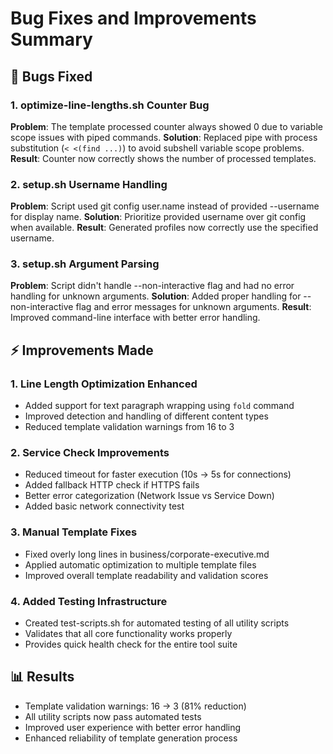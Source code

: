 # Bug Fixes and Improvements Summary

## 🐛 Bugs Fixed

### 1. optimize-line-lengths.sh Counter Bug
**Problem**: The template processed counter always showed 0 due to variable scope issues with piped commands.
**Solution**: Replaced pipe with process substitution (`< <(find ...)`) to avoid subshell variable scope problems.
**Result**: Counter now correctly shows the number of processed templates.

### 2. setup.sh Username Handling
**Problem**: Script used git config user.name instead of provided --username for display name.
**Solution**: Prioritize provided username over git config when available.
**Result**: Generated profiles now correctly use the specified username.

### 3. setup.sh Argument Parsing
**Problem**: Script didn't handle --non-interactive flag and had no error handling for unknown arguments.
**Solution**: Added proper handling for --non-interactive flag and error messages for unknown arguments.
**Result**: Improved command-line interface with better error handling.

## ⚡ Improvements Made

### 1. Line Length Optimization Enhanced
- Added support for text paragraph wrapping using `fold` command
- Improved detection and handling of different content types
- Reduced template validation warnings from 16 to 3

### 2. Service Check Improvements
- Reduced timeout for faster execution (10s → 5s for connections)
- Added fallback HTTP check if HTTPS fails
- Better error categorization (Network Issue vs Service Down)
- Added basic network connectivity test

### 3. Manual Template Fixes
- Fixed overly long lines in business/corporate-executive.md
- Applied automatic optimization to multiple template files
- Improved overall template readability and validation scores

### 4. Added Testing Infrastructure
- Created test-scripts.sh for automated testing of all utility scripts
- Validates that all core functionality works properly
- Provides quick health check for the entire tool suite

## 📊 Results
- Template validation warnings: 16 → 3 (81% reduction)
- All utility scripts now pass automated tests
- Improved user experience with better error handling
- Enhanced reliability of template generation process